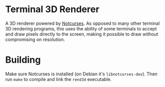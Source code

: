 # Terminal 3D Renderer
A 3D renderer powered by [Notcurses](https://github.com/dankamongmen/notcurses).
As opposed to many other terminal 3D rendering programs, this uses the ability
of some terminals to accept and draw pixels directly to the screen, making it
possible to draw without compromising on resolution.

# Building
Make sure Notcurses is installed (on Debian it's `libnotcurses-dev`). Then run `make`
to compile and link the `rend3d` executable.
